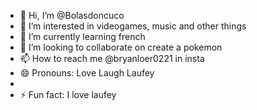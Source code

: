 - 👋 Hi, I’m @Bolasdoncuco
- 👀 I’m interested in videogames, music and other things
- 🌱 I’m currently learning french
- 💞️ I’m looking to collaborate on create a pokemon 
- 📫 How to reach me @bryanloer0221 in insta
- 😄 Pronouns: Love Laugh Laufey
- 
- ⚡ Fun fact: I love laufey

<!---
Bolasdoncuco/Bolasdoncuco is a ✨ special ✨ repository because its `README.md` (this file) appears on your GitHub profile.
You can click the Preview link to take a look at your changes.
--->
